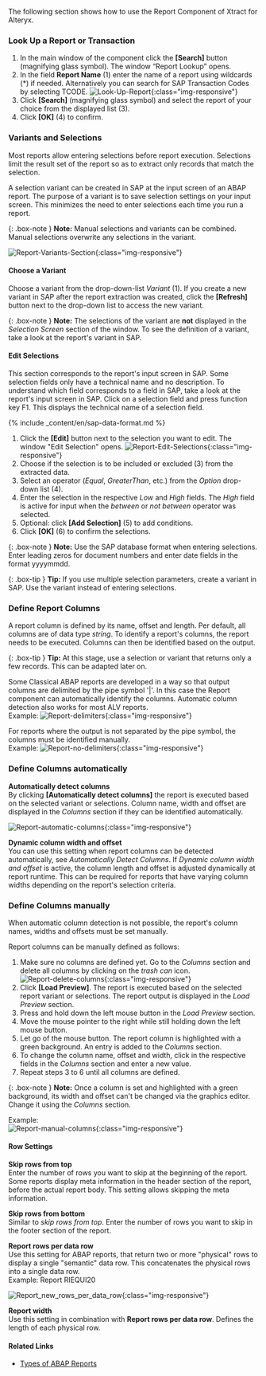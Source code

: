 

The following section shows how to use the Report Component of Xtract for Alteryx. <br>


### Look Up a Report or Transaction
1. In the main window of the component click the **[Search]** button (magnifying glass symbol). The window “Report Lookup” opens.
2. In the field **Report Name** (1) enter the name of a report using wildcards (*) if needed. Alternatively you can search for SAP Transaction Codes by selecting TCODE.
![Look-Up-Report](/img/content/Look-Up-Report.png){:class="img-responsive"}
3. Click **[Search]** (magnifying glass symbol) and select the report of your choice from the displayed list (3).
4. Click **[OK]** (4) to confirm.


### Variants and Selections

Most reports allow entering selections before report execution. Selections limit the result set of the report so as to extract only records that match the selection. 

A selection variant can be created in SAP at the input screen of an ABAP report. The purpose of a variant is to save selection settings on your input screen. 
This minimizes the need to enter selections each time you run a report. 

{: .box-note }
**Note:** Manual selections and variants can be combined. Manual selections overwrite any selections in the variant.

![Report-Variants-Section](/img/content/Report-Variants-Selection.png){:class="img-responsive"}
#### Choose a Variant
Choose a variant from the drop-down-list *Variant* (1). If you create a new variant in SAP after the report extraction was created, click the **[Refresh]** button next to the drop-down list to access the new variant.

{: .box-note }
**Note:** The selections of the variant are **not** displayed in the *Selection Screen* section of the window. To see the definition of a variant, take a look at the report's variant in SAP.

#### Edit Selections

This section corresponds to the report's input screen in SAP. Some selection fields only have a technical name and no description. 
To understand which field corresponds to a field in SAP, take a look at the report's input screen in SAP. Click on a selection field and press function key F1. 
This displays the technical name of a selection field.

{% include _content/en/sap-data-format.md  %}

1. Click the **[Edit]** button next to the selection you want to edit. The window "Edit Selection" opens.
![Report-Edit-Selections](/img/content/Report-Edit-Selections.png){:class="img-responsive"}
2. Choose if the selection is to be included or excluded (3) from the extracted data.
3. Select an operator (*Equal*, *GreaterThan*, etc.) from the *Option* drop-down list (4). 
4. Enter the selection in the respective *Low* and *High* fields. The *High* field is active for input when the *between* or *not between* operator was selected.
5. Optional: click **[Add Selection]** (5) to add conditions.
6. Click **[OK]** (6) to confirm the selections.

{: .box-note }
**Note:** Use the SAP database format when entering selections. Enter leading zeros for document numbers and enter date fields in the format yyyymmdd.
	
{: .box-tip }
**Tip:** If you use multiple selection parameters, create a variant in SAP. Use the variant instead of entering selections.


### Define Report Columns
A report column is defined by its name, offset and length. Per default, all columns are of data type *string*. To identify a report's columns, the report needs to be executed. Columns can then be identified based on the output.
    
{: .box-tip }
**Tip:**
At this stage, use a selection or variant that returns only a few records. This can be adapted later on.


Some Classical ABAP reports are developed in a way so that output columns are delimited by the pipe symbol '\|'. In this case the Report component can automatically identify the columns. Automatic column detection also works for most ALV reports. <br>
Example:
![Report-delimiters](/img/content/Report_new_delimiters.png){:class="img-responsive"}


For reports where the output is not separated by the pipe symbol, the columns must be identified manually. <br>
Example:
![Report-no-delimiters](/img/content/Report_new_no_delimiters.png){:class="img-responsive"}


### Define Columns automatically
**Automatically detect columns** <br>
By clicking **[Automatically detect columns]** the report is executed based on the selected variant or selections. Column name, width and offset are displayed in the *Columns* section if they can be identified automatically.

![Report-automatic-columns](/img/content/Report_new_automatic_columns.png){:class="img-responsive"}


**Dynamic column width and offset**<br>
You can use this setting when report columns can be detected automatically, see *Automatically Detect Columns*. If *Dynamic column width and offset* is active, the column length and offset is adjusted dynamically at report runtime. This can be required for reports that have varying column widths depending on the report's selection criteria.


### Define Columns manually
When automatic column detection is not possible, the report's column names, widths and offsets must be set manually.

Report columns can be manually defined as follows:

1. Make sure no columns are defined yet. Go to the *Columns* section and delete all columns by clicking on the *trash can* icon.
![Report-delete-columns](/img/content/Report_new_delete_column.png){:class="img-responsive"}
2. Click **[Load Preview]**. The report is executed based on the selected report variant or selections. The report output is displayed in the *Load Preview* section.
3. Press and hold down the left mouse button in the *Load Preview* section.  
4. Move the mouse pointer to the right while still holding down the left mouse button.
5. Let go of the mouse button. The report column is highlighted with a green background. An entry is added to the *Columns* section. 
6. To change the column name, offset and width, click in the respective fields in the *Columns* section and enter a new value.
7. Repeat steps 3 to 6 until all columns are defined.


{: .box-note }
**Note:** Once a column is set and highlighted with a green background, its width and offset can't be changed via the graphics editor. Change it using the *Columns* section.

Example:<br>
![Report-manual-columns](/img/content/Report_new_manual.png){:class="img-responsive"}


#### Row Settings
**Skip rows from top**<br>
Enter the number of rows you want to skip at the beginning of the report.
Some reports display meta information in the header section of the report, before the actual report body. This setting allows skipping the meta information. 

**Skip rows from bottom**<br>
Similar to *skip rows from top*. Enter the number of rows you want to skip in the footer section of the report.


**Report rows per data row**<br>
Use this setting for ABAP reports, that return two or more "physical" rows to display a single "semantic" data row. This concatenates the physical rows into a single data row. <br>
Example: Report RIEQUI20 

![Report_new_rows_per_data_row](/img/content/Report_new_rows_per_data_row.png){:class="img-responsive"}

**Report width**<br>
Use this setting in combination with **Report rows per data row**. Defines the length of each physical row.


#### Related Links
- [Types of ABAP Reports](https://wiki.scn.sap.com/wiki/display/ABAP/Types+of+Reports)


<!---
### Further reading..

Most reports can be extracted in dialog mode. Some reports have to be extracted in background mode.
Reports that may cause issues:
- Reports w/o column separator '|', such as RM07MBST
- Reports with a '|' in the actual data.
- Reports, that split a line over multiple lines
- Interactive Reports that are meant for reporting purposes and offer navigational features.
- Reports created via report painter

{: .box-tip }
**Tip:** Instead of hard coding manual selections or variants, use parameters. This allows setting selections and variants at runtime.

--->